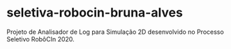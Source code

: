 # seletiva-robocin-bruna-alves
Projeto de Analisador de Log para Simulação 2D desenvolvido no Processo Seletivo RobôCIn 2020.
